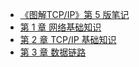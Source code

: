 * [《图解TCP/IP》第 5 版笔记](README.md)
* [第 1 章 网络基础知识](md-note/01-web_base.md)
* [第 2 章 TCP/IP 基础知识](md-note/02-TCP/IP_base.md)
* [第 3 章 数据链路](md-note/03-data_link.md)
